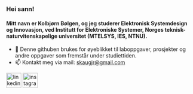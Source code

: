 ### Hei sann!
#### Mitt navn er Kolbjørn Bølgen, og jeg studerer Elektronisk Systemdesign og Innovasjon, ved Institutt for Elektroniske Systemer, Norges teknisk-naturvitenskapelige universitet (MTELSYS, IES, NTNU).

- 🔭 Denne githuben brukes for øyeblikket til laboppgaver, prosjekter og andre oppgaver som fremstår under studiettiden.
- 📫 Kontakt meg via mail: skaugjr@gmail.com

[<img src='https://cdn.jsdelivr.net/npm/simple-icons@3.0.1/icons/linkedin.svg' alt='linkedin' height='40'>]([https://www.linkedin.com/in/Kolb/](https://www.linkedin.com/in/kolbj%C3%B8rn-b%C3%B8lgen-572b942b5/)https://www.linkedin.com/in/kolbj%C3%B8rn-b%C3%B8lgen-572b942b5/) [<img src='https://cdn.jsdelivr.net/npm/simple-icons@3.0.1/icons/instagram.svg' alt='instagram' height='40'>](https://www.instagram.com/skaugjr/)  
